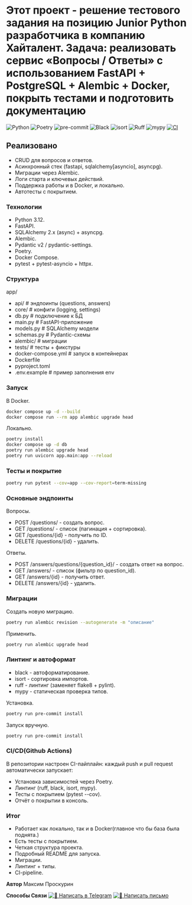 # Этот проект - решение тестового задания на позицию Junior Python разработчика в компанию Хайталент. Задача: реализовать сервис «Вопросы / Ответы» с использованием FastAPI + PostgreSQL + Alembic + Docker, покрыть тестами и подготовить документацию

![Python](https://img.shields.io/badge/python-3.12-blue.svg)
![Poetry](https://img.shields.io/badge/poetry-2.1.3-60A5FA.svg)
![pre-commit](https://img.shields.io/badge/pre--commit-enabled-brightgreen?logo=pre-commit&logoColor=white)
![Black](https://img.shields.io/badge/code%20style-black-000000.svg)
![isort](https://img.shields.io/badge/imports-isort-ef8336.svg)
![Ruff](https://img.shields.io/badge/linter-ruff-ff2b2b.svg)
![mypy](https://img.shields.io/badge/types-mypy-2A6DB3.svg)
[![CI](https://github.com/Maxim-Proskurin/Hitalent/actions/workflows/ci.yml/badge.svg)](https://github.com/Maxim-Proskurin/Hitalent/actions/workflows/ci.yml)

## Реализовано

- CRUD для вопросов и ответов.
- Асинхронный стек (fastapi, sqlalchemy[asyncio], asyncpg).
- Миграции через Alembic.
- Логи старта и ключевых действий.
- Поддержка работы и в Docker, и локально.
- Автотесты с покрытием.

### Технологии

- Python 3.12.
- FastAPI.
- SQLAlchemy 2.x (async) + asyncpg.
- Alembic.
- Pydantic v2 / pydantic-settings.
- Poetry.
- Docker Compose.
- pytest + pytest-asyncio + httpx.

### Структура

app/

- api/              # эндпоинты (questions, answers)
- core/             # конфиги (logging, settings)
- db.py             # подключение к БД
- main.py           # FastAPI-приложение
- models.py         # SQLAlchemy модели
- schemas.py        # Pydantic-схемы
- alembic/            # миграции
- tests/              # тесты + фикстуры
- docker-compose.yml  # запуск в контейнерах
- Dockerfile
- pyproject.toml
- .env.example        # пример заполнения env

### Запуск

В Docker.

``` bash
docker compose up -d --build
docker compose run --rm app alembic upgrade head
```

Локально.

``` bash
poetry install
docker compose up -d db
poetry run alembic upgrade head
poetry run uvicorn app.main:app --reload
```

### Тесты и покрытие

``` bash
poetry run pytest --cov=app --cov-report=term-missing
```

### Основные эндпоинты

Вопросы.

- POST /questions/ - создать вопрос.
- GET /questions/ - список (пагинация + сортировка).
- GET /questions/{id} - получить по ID.
- DELETE /questions/{id} - удалить.

Ответы.

- POST /answers/questions/{question_id}/ - создать ответ на вопрос.
- GET /answers/ - список (фильтр по question_id).
- GET /answers/{id} - получить ответ.
- DELETE /answers/{id} - удалить.

### Миграции

Создать новую миграцию.

``` bash
poetry run alembic revision --autogenerate -m "описание"
```

Применить.

```bash
poetry run alembic upgrade head
```

### Линтинг и автоформат

- black - автоформатирование.
- isort - сортировка импортов.
- ruff - линтинг (заменяет flake8 + pylint).
- mypy - статическая проверка типов.

Установка.

```bash
poetry run pre-commit install
```

Запуск вручную.

```bash
poetry run pre-commit install
```

### CI/CD(Github Actions)

В репозитории настроен CI-пайплайн:
каждый push и pull request автоматически запускает:

- Установка зависимостей через Poetry.
- Линтинг (ruff, black, isort, mypy).
- Тесты с покрытием (pytest --cov).
- Отчёт о покрытии в консоль.

### Итог

- Работает как локально, так и в Docker(главное что бы база была поднята.)
- Есть тесты с покрытием.
- Четкая структура проекта.
- Подробный README для запуска.
- Миграции.
- Линтинг + типы.
- CI-pipeline.

**Автор**
Максим Проскурин

**Способы Связи**
[![💬 Написать в Telegram](https://img.shields.io/badge/💬-Telegram-26A5E4?style=flat&logo=telegram&logoColor=white)](https://t.me/woolwerine)
[![📧 Написать письмо](https://img.shields.io/badge/📧_Написать-D14836?style=flat&logo=gmail&logoColor=white)](https://mail.yandex.ru/compose?mailto=Maxiprsk@yandex.ru)
